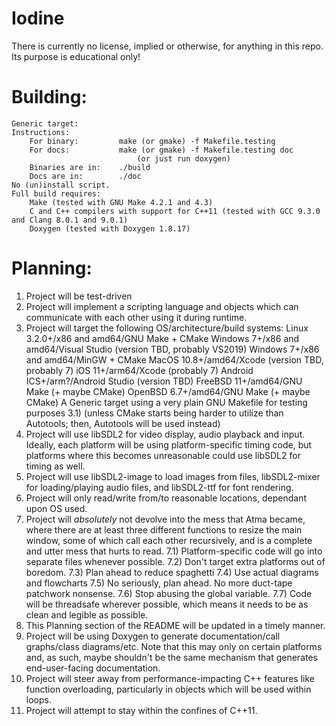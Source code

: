 # Iodine
There is currently no license, implied or otherwise, for anything in this repo.  Its purpose is educational only!

# Building:
    Generic target:
    Instructions:
        For binary:         make (or gmake) -f Makefile.testing
        For docs:           make (or gmake) -f Makefile.testing doc
                                (or just run doxygen)
        Binaries are in:    ./build
        Docs are in:        ./doc
	No (un)install script.
    Full build requires:
        Make (tested with GNU Make 4.2.1 and 4.3)
        C and C++ compilers with support for C++11 (tested with GCC 9.3.0 and Clang 8.0.1 and 9.0.1)
        Doxygen (tested with Doxygen 1.8.17)

# Planning:
1)  Project will be test-driven
2)  Project will implement a scripting language and objects which can communicate with each other using it during runtime.
3)  Project will target the following OS/architecture/build systems:
        Linux 3.2.0+/x86 and amd64/GNU Make + CMake
        Windows 7+/x86 and amd64/Visual Studio (version TBD, probably VS2019)
        Windows 7+/x86 and amd64/MinGW + CMake
        MacOS 10.8+/amd64/Xcode (version TBD, probably 7)
        iOS 11+/arm64/Xcode (probably 7)
        Android ICS+/arm?/Android Studio (version TBD)
        FreeBSD 11+/amd64/GNU Make (+ maybe CMake)
        OpenBSD 6.7+/amd64/GNU Make (+ maybe CMake)
        A Generic target using a very plain GNU Makefile for testing purposes
3.1)    (unless CMake starts being harder to utilize than Autotools; then, Autotools will be used instead)
4)  Project will use libSDL2 for video display, audio playback and input.  Ideally, each platform will be using platform-specific
    timing code, but platforms where this becomes unreasonable could use libSDL2 for timing as well.
5)  Project will use libSDL2-image to load images from files, libSDL2-mixer for loading/playing audio files, and libSDL2-ttf
    for font rendering.
6)  Project will only read/write from/to reasonable locations, dependant upon OS used.
7)  Project will _absolutely_ not devolve into the mess that Atma became, where there are at least three different functions to
    resize the main window, some of which call each other recursively, and is a complete and utter mess that hurts to read.
7.1)    Platform-specific code will go into separate files whenever possible.
7.2)    Don't target extra platforms out of boredom.
7.3)    Plan ahead to reduce spaghetti
7.4)    Use actual diagrams and flowcharts
7.5)    No seriously, plan ahead.  No more duct-tape patchwork nonsense.
7.6)    Stop abusing the global variable.
7.7)    Code will be threadsafe wherever possible, which means it needs to be as clean and legible as possible.
8)  This Planning section of the README will be updated in a timely manner.
9)  Project will be using Doxygen to generate documentation/call graphs/class diagrams/etc.  Note that this may only on certain
    platforms and, as such, maybe shouldn't be the same mechanism that generates end-user-facing documentation.
10) Project will steer away from performance-impacting C++ features like function overloading, particularly in objects which
    will be used within loops.
11) Project will attempt to stay within the confines of C++11.

